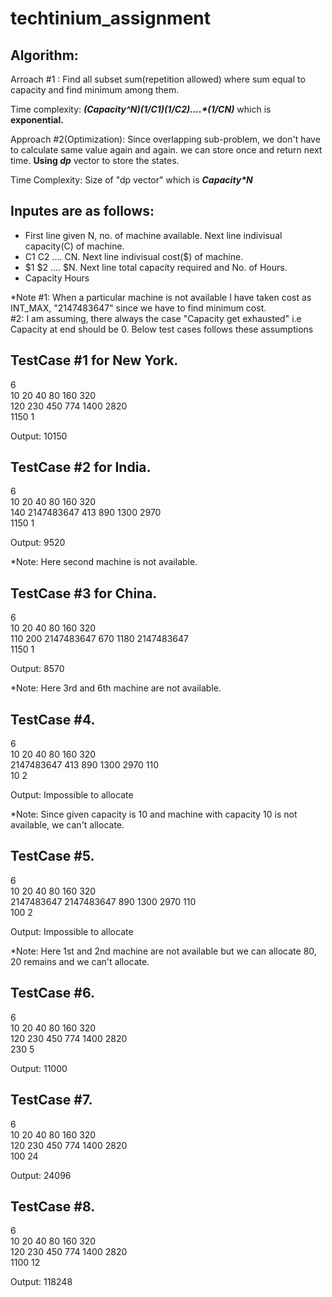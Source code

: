 # techtinium_assignment

Algorithm:
----------
Arroach #1 : Find all subset sum(repetition allowed) where sum equal to capacity and find minimum among them.</br>

Time complexity: <b><i>(Capacity^N)*(1/C1)*(1/C2)....*(1/CN)</i></b> which is <b>exponential.</b></br>

Approach #2(Optimization): Since overlapping sub-problem, we don't have to calculate same value again and again. we can store once and return next time. <b>Using <i>dp</i></b> vector to store the states.
 
Time Complexity: Size of "dp vector" which is <b><i>Capacity*N</i></b>

Inputes are as follows:
------------------------
* First line given N, no. of machine available. Next line indivisual capacity(C) of machine.
* C1 C2 .... CN.  Next line indivisual cost($) of machine.
* $1 $2 .... $N. Next line total capacity required and No. of Hours.
* Capacity Hours

*Note #1: When a particular machine is not available I have taken cost as INT_MAX, "2147483647" since we have to find minimum cost.<br/>
      #2: I am assuming, there always the case "Capacity get exhausted" i.e Capacity at end should be 0. Below test cases follows these           assumptions

TestCase #1 for New York.
---------------------
6<br/>
10 20 40 80 160 320</br>
120 230 450 774 1400 2820<br/>
1150 1

Output:
10150

TestCase #2 for India.
-------------------
6<br/>
10 20 40 80 160 320<br/>
140 2147483647 413 890 1300 2970<br/>
1150 1

Output:
9520

*Note: Here second machine is not available.

TestCase #3 for China.
-------------------
6<br/>
10 20 40 80 160 320<br/>
110 200 2147483647 670 1180 2147483647<br/>
1150 1

Output:
8570

*Note: Here 3rd and 6th machine are not available.

TestCase #4.
-----------------
6<br/>
10 20 40 80 160 320<br/>
2147483647 413 890 1300 2970 110<br/>
10 2

Output:
Impossible to allocate

*Note: Since given capacity is 10 and machine with capacity 10 is not available, we can't allocate.

TestCase #5.
-----------------
6<br/>
10 20 40 80 160 320<br/>
2147483647 2147483647 890 1300 2970 110<br/>
100 2

Output:
Impossible to allocate

*Note: Here 1st and 2nd machine are not available but we can allocate 80, 20 remains and we can't allocate.

TestCase #6.
-----------------
6<br/>
10 20 40 80 160 320</br>
120 230 450 774 1400 2820<br/>
230 5


Output:
11000

TestCase #7.
-----------------
6<br/>
10 20 40 80 160 320</br>
120 230 450 774 1400 2820<br/>
100 24

Output:
24096

TestCase #8.
-----------------
6<br/>
10 20 40 80 160 320</br>
120 230 450 774 1400 2820<br/>
1100 12

Output:
118248
